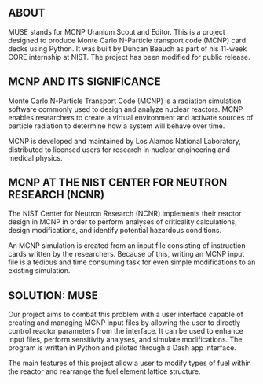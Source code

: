 ## ABOUT
MUSE stands for MCNP Uranium Scout and Editor. This is a project designed to produce Monte Carlo N-Particle transport code (MCNP) card decks using Python. It was built by Duncan Beauch as part of his 11-week CORE internship at NIST. The project has been modified for public release.

## MCNP AND ITS SIGNIFICANCE
Monte Carlo N-Particle Transport Code (MCNP) is a radiation simulation software commonly used to design and analyze nuclear reactors. MCNP enables researchers to create a virtual environment and activate sources of particle radiation to determine how a system will behave over time.

MCNP is developed and maintained by Los Alamos National Laboratory, distributed to licensed users for research in nuclear engineering and medical physics.

## MCNP AT THE NIST CENTER FOR NEUTRON RESEARCH (NCNR)
The NIST Center for Neutron Research (NCNR) implements their reactor design in MCNP in order to perform analyses of criticality calculations, design modifications, and identify potential hazardous conditions.

An MCNP simulation is created from an input file consisting of instruction cards written by the researchers. Because of this, writing an MCNP input file is a tedious and time consuming task for even simple modifications to an existing simulation.

## SOLUTION: MUSE
Our project aims to combat this problem with a user interface capable of creating and managing MCNP input files by allowing the user to directly control reactor parameters from the interface. It can be used to enhance input files, perform sensitivity analyses, and simulate modifications. The program is written in Python and piloted through a Dash app interface.

The main features of this project allow a user to modify types of fuel within the reactor and rearrange the fuel element lattice structure.
